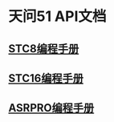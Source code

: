 # 天问51 API文档

## [STC8编程手册](function/func01.md#STC8编程手册)

## [STC16编程手册](function/func01.md#STC8编程手册)

## [ASRPRO编程手册](function/func01.md#STC8编程手册)